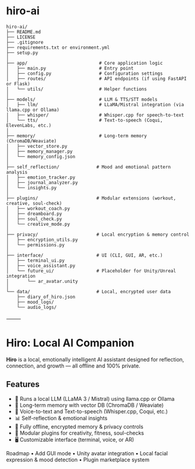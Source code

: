 # hiro-ai
```
hiro-ai/
├── README.md
├── LICENSE
├── .gitignore
├── requirements.txt or environment.yml
├── setup.py
│
├── app/                           # Core application logic
│   ├── main.py                    # Entry point
│   ├── config.py                  # Configuration settings
│   ├── routes/                    # API endpoints (if using FastAPI or Flask)
│   └── utils/                     # Helper functions
│
├── models/                        # LLM & TTS/STT models
│   ├── llm/                       # LLaMA/Mistral integration (via llama.cpp or Ollama)
│   ├── whisper/                   # Whisper.cpp for speech-to-text
│   └── tts/                       # Text-to-speech (Coqui, ElevenLabs, etc.)
│
├── memory/                        # Long-term memory (ChromaDB/Weaviate)
│   ├── vector_store.py
│   ├── memory_manager.py
│   └── memory_config.json
│
├── self_reflection/              # Mood and emotional pattern analysis
│   ├── emotion_tracker.py
│   ├── journal_analyzer.py
│   └── insights.py
│
├── plugins/                      # Modular extensions (workout, creative, soul-check)
│   ├── workout_coach.py
│   ├── dreamboard.py
│   ├── soul_check.py
│   └── creative_mode.py
│
├── privacy/                      # Local encryption & memory control
│   ├── encryption_utils.py
│   └── permissions.py
│
├── interface/                    # UI (CLI, GUI, AR, etc.)
│   ├── terminal_ui.py
│   ├── voice_assistant.py
│   └── future_ui/                # Placeholder for Unity/Unreal integration
│       └── ar_avatar.unity
│
└── data/                         # Local, encrypted user data
    ├── diary_of_hiro.json
    ├── mood_logs/
    └── audio_logs/
```

⸻

# Hiro: Local AI Companion

**Hiro** is a local, emotionally intelligent AI assistant designed for reflection, connection, and growth — all offline and 100% private.

## Features

- 🧠 Runs a local LLM (LLaMA 3 / Mistral) using llama.cpp or Ollama
- 📒 Long-term memory with vector DB (ChromaDB / Weaviate)
- 🎤 Voice-to-text and Text-to-speech (Whisper.cpp, Coqui, etc.)
- 📊 Self-reflection & emotional insights
- 🔐 Fully offline, encrypted memory & privacy controls
- 🧩 Modular plugins for creativity, fitness, soul-checks
- 🖥️ Customizable interface (terminal, voice, or AR)

Roadmap
	•	Add GUI mode
	•	Unity avatar integration
	•	Local facial expression & mood detection
	•	Plugin marketplace system
